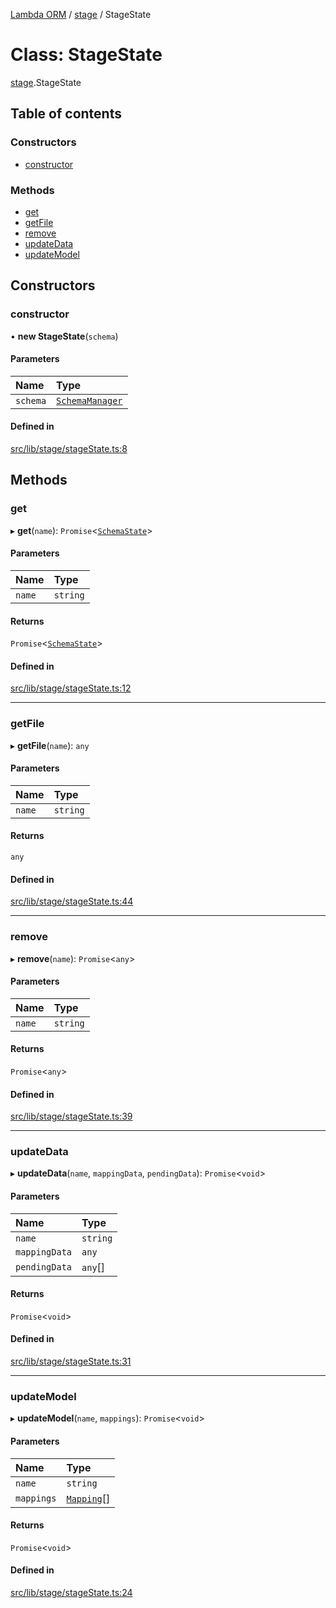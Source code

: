 [Lambda ORM](../README.md) / [stage](../modules/stage.md) / StageState

# Class: StageState

[stage](../modules/stage.md).StageState

## Table of contents

### Constructors

- [constructor](stage.StageState.md#constructor)

### Methods

- [get](stage.StageState.md#get)
- [getFile](stage.StageState.md#getfile)
- [remove](stage.StageState.md#remove)
- [updateData](stage.StageState.md#updatedata)
- [updateModel](stage.StageState.md#updatemodel)

## Constructors

### constructor

• **new StageState**(`schema`)

#### Parameters

| Name | Type |
| :------ | :------ |
| `schema` | [`SchemaManager`](manager.SchemaManager.md) |

#### Defined in

[src/lib/stage/stageState.ts:8](https://github.com/FlavioLionelRita/lambda-orm/blob/c5c7261/src/lib/stage/stageState.ts#L8)

## Methods

### get

▸ **get**(`name`): `Promise`<[`SchemaState`](../interfaces/model.SchemaState.md)\>

#### Parameters

| Name | Type |
| :------ | :------ |
| `name` | `string` |

#### Returns

`Promise`<[`SchemaState`](../interfaces/model.SchemaState.md)\>

#### Defined in

[src/lib/stage/stageState.ts:12](https://github.com/FlavioLionelRita/lambda-orm/blob/c5c7261/src/lib/stage/stageState.ts#L12)

___

### getFile

▸ **getFile**(`name`): `any`

#### Parameters

| Name | Type |
| :------ | :------ |
| `name` | `string` |

#### Returns

`any`

#### Defined in

[src/lib/stage/stageState.ts:44](https://github.com/FlavioLionelRita/lambda-orm/blob/c5c7261/src/lib/stage/stageState.ts#L44)

___

### remove

▸ **remove**(`name`): `Promise`<`any`\>

#### Parameters

| Name | Type |
| :------ | :------ |
| `name` | `string` |

#### Returns

`Promise`<`any`\>

#### Defined in

[src/lib/stage/stageState.ts:39](https://github.com/FlavioLionelRita/lambda-orm/blob/c5c7261/src/lib/stage/stageState.ts#L39)

___

### updateData

▸ **updateData**(`name`, `mappingData`, `pendingData`): `Promise`<`void`\>

#### Parameters

| Name | Type |
| :------ | :------ |
| `name` | `string` |
| `mappingData` | `any` |
| `pendingData` | `any`[] |

#### Returns

`Promise`<`void`\>

#### Defined in

[src/lib/stage/stageState.ts:31](https://github.com/FlavioLionelRita/lambda-orm/blob/c5c7261/src/lib/stage/stageState.ts#L31)

___

### updateModel

▸ **updateModel**(`name`, `mappings`): `Promise`<`void`\>

#### Parameters

| Name | Type |
| :------ | :------ |
| `name` | `string` |
| `mappings` | [`Mapping`](../interfaces/model.Mapping.md)[] |

#### Returns

`Promise`<`void`\>

#### Defined in

[src/lib/stage/stageState.ts:24](https://github.com/FlavioLionelRita/lambda-orm/blob/c5c7261/src/lib/stage/stageState.ts#L24)
